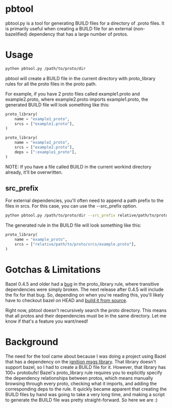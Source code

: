 # pbtool
pbtool.py is a tool for generating BUILD files for a directory of .proto files. It is primarily useful when creating a BUILD file for an external (non-bazelified) dependency that has a large number of protos.


# Usage
```bash
python pbtool.py /path/to/proto/dir
```

pbtool will create a BUILD file in the current directory with proto_library rules for all the proto files in the proto path. 


For example, if you have 2 proto files called example1.proto and example2.proto, where example2.proto imports example1.proto, the generated BUILD file will look something like this:


```python
proto_library(
    name = "example1_proto",
    srcs = ["example1.proto"],
)

proto_library(
    name = "example2_proto",
    srcs = ["example2.proto"],
    deps = [":example1_proto"],
)
```


NOTE: If you have a file called BUILD in the current workind directory already, it'll be overwritten.


## src_prefix
For external dependencies, you'll often need to append a path prefix to the files in srcs. For this case, you can use the --src_prefix option. 

```bash
python pbtool.py /path/to/proto/dir --src_prefix relative/path/to/proto/srcs
```

The generated rule in the BUILD file will look something like this:

```python
proto_library(
    name = "example_proto",
    srcs = ["relative/path/to/proto/srcs/example.proto"],
)
```



# Gotchas & Limitations
Bazel 0.4.5 and older had a [bug](https://github.com/bazelbuild/bazel/issues/2916) in the proto_library rule, where transitive dependencies were simply broken. The next release after 0.4.5 will include the fix for that bug. So, depending on when you're reading this, you'll likely have to checkout bazel on HEAD and [build it from source](https://bazel.build/versions/master/docs/install-compile-source.html).


Right now, pbtool doesn't recursively search the proto directory. This means that all protos and their dependencies must be in the same directory. Let me know if that's a feature you want/need!


# Background
The need for the tool came about because I was doing a project using Bazel that has a dependency on the [ignition msgs library](https://bitbucket.org/ignitionrobotics/ign-msgs). That library doesn't support bazel, so I had to create a BUILD file for it. However, that library has 100+ protobufs! Bazel's proto_library rule requires you to explicitly specify the dependency relationships between protos, which means manually browsing through every proto, checking what it imports, and adding the corresponding deps to the rule. It quickly became apparent that creating the BUILD files by hand was going to take a very long time, and making a script to generate the BUILD file was pretty straight-forward. So here we are :)
